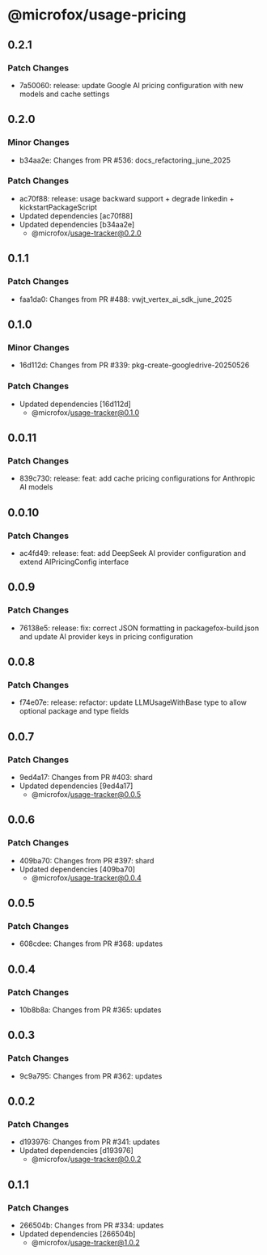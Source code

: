 # @microfox/usage-pricing

## 0.2.1

### Patch Changes

- 7a50060: release: update Google AI pricing configuration with new models and cache settings

## 0.2.0

### Minor Changes

- b34aa2e: Changes from PR #536: docs_refactoring_june_2025

### Patch Changes

- ac70f88: release: usage backward support + degrade linkedin + kickstartPackageScript
- Updated dependencies [ac70f88]
- Updated dependencies [b34aa2e]
  - @microfox/usage-tracker@0.2.0

## 0.1.1

### Patch Changes

- faa1da0: Changes from PR #488: vwjt_vertex_ai_sdk_june_2025

## 0.1.0

### Minor Changes

- 16d112d: Changes from PR #339: pkg-create-googledrive-20250526

### Patch Changes

- Updated dependencies [16d112d]
  - @microfox/usage-tracker@0.1.0

## 0.0.11

### Patch Changes

- 839c730: release: feat: add cache pricing configurations for Anthropic AI models

## 0.0.10

### Patch Changes

- ac4fd49: release: feat: add DeepSeek AI provider configuration and extend AIPricingConfig interface

## 0.0.9

### Patch Changes

- 76138e5: release: fix: correct JSON formatting in packagefox-build.json and update AI provider keys in pricing configuration

## 0.0.8

### Patch Changes

- f74e07e: release: refactor: update LLMUsageWithBase type to allow optional package and type fields

## 0.0.7

### Patch Changes

- 9ed4a17: Changes from PR #403: shard
- Updated dependencies [9ed4a17]
  - @microfox/usage-tracker@0.0.5

## 0.0.6

### Patch Changes

- 409ba70: Changes from PR #397: shard
- Updated dependencies [409ba70]
  - @microfox/usage-tracker@0.0.4

## 0.0.5

### Patch Changes

- 608cdee: Changes from PR #368: updates

## 0.0.4

### Patch Changes

- 10b8b8a: Changes from PR #365: updates

## 0.0.3

### Patch Changes

- 9c9a795: Changes from PR #362: updates

## 0.0.2

### Patch Changes

- d193976: Changes from PR #341: updates
- Updated dependencies [d193976]
  - @microfox/usage-tracker@0.0.2

## 0.1.1

### Patch Changes

- 266504b: Changes from PR #334: updates
- Updated dependencies [266504b]
  - @microfox/usage-tracker@1.0.2
